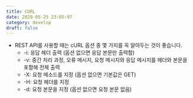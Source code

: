 ```yaml
---
title: CURL
date: 2020-05-25 23:05:97
category: develop
draft: false
---
```


- REST API를 사용할 때는 cURL 옵션 중 몇 가지를 꼭 알아두는 것이 좋습니다.
  - -i: 응답 헤더 출력 (옵션 없으면 응답 본문만 출력함)
  - -v: 중간 처리 과정, 오류 메시지, 요청 메시지와 응답 메시지를 헤더와 본문을 포함해 전체 출력
  - -X: 요청 메소드를 지정 (옵션 없으면 기본값은 GET)
  - -H: 요청 헤더를 지정
  - -d: 요청 본문을 지정 (옵션 없으면 요청 본문 없음)
